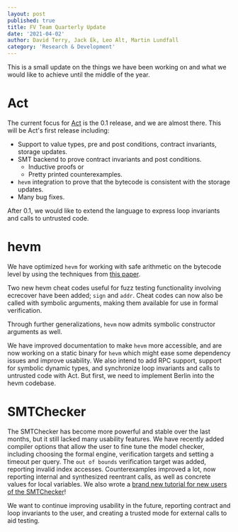 ```yaml
---
layout: post
published: true
title: FV Team Quarterly Update
date: '2021-04-02'
author: David Terry, Jack Ek, Leo Alt, Martin Lundfall
category: 'Research & Development'
---
```


This is a small update on the things we have been working on and
what we would like to achieve until the middle of the year.

Act
===

The current focus for [Act](https://github.com/ethereum/act) is the 0.1
release, and we are almost there.  This will be Act's first release including:

- Support to value types, pre and post conditions, contract invariants, storage updates.
- SMT backend to prove contract invariants and post conditions.
	* Inductive proofs or
	* Pretty printed counterexamples.
- `hevm` integration to prove that the bytecode is consistent with the storage updates.
- Many bug fixes.

After 0.1, we would like to extend the language to express loop invariants and
calls to untrusted code.

hevm
===

We have optimized `hevm` for working with safe arithmetic on the bytecode
level by using the techniques from [this paper](http://www.microsoft.com/en-us/research/wp-content/uploads/2016/02/z3prefix.pdf).

Two new hevm cheat codes useful for fuzz testing functionality involving ecrecover
have been added; `sign` and `addr`. Cheat codes can now also be called with symbolic
arguments, making them available for use in formal verification.

Through further generalizations, `hevm` now admits symbolic constructor arguments
as well.

We have improved documentation to make `hevm` more accessible, and are now
working on a static binary for `hevm` which might ease some dependency issues
and improve usability. We also intend to add RPC support, support for symbolic dynamic types,
and synchronize loop invariants and calls to untrusted code with Act.
But first, we need to implement Berlin into the hevm codebase.


SMTChecker
==========

The SMTChecker has become more powerful and stable over the last months, but it
still lacked many usability features. We have recently added compiler options
that allow the user to fine tune the model checker, including choosing the
formal engine, verification targets and setting a timeout per query.
The `out of bounds` verification target was added, reporting invalid index
accesses.
Counterexamples improved a lot, now reporting internal and synthesized
reentrant calls, as well as concrete values for local variables.
We also wrote a [brand new tutorial for new users of the SMTChecker](https://docs.soliditylang.org/en/develop/smtchecker.html)!

We want to continue improving usability in the future, reporting contract and
loop invariants to the user, and creating a trusted mode for external calls to
aid testing.
